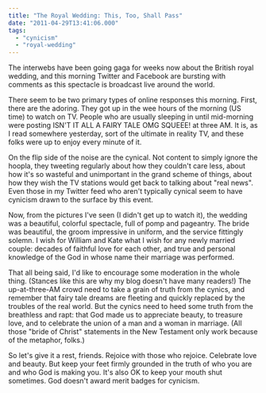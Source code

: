 ```yaml
---
title: "The Royal Wedding: This, Too, Shall Pass"
date: "2011-04-29T13:41:06.000"
tags: 
  - "cynicism"
  - "royal-wedding"
---
```


The interwebs have been going gaga for weeks now about the British royal wedding, and this morning Twitter and Facebook are bursting with comments as this spectacle is broadcast live around the world.

There seem to be two primary types of online responses this morning. First, there are the adoring. They got up in the wee hours of the morning (US time) to watch on TV. People who are usually sleeping in until mid-morning were posting ISN'T IT ALL A FAIRY TALE OMG SQUEEE! at three AM. It is, as I read somewhere yesterday, sort of the ultimate in reality TV, and these folks were up to enjoy every minute of it.

On the flip side of the noise are the cynical. Not content to simply ignore the hoopla, they tweeting regularly about how they couldn't care less, about how it's so wasteful and unimportant in the grand scheme of things, about how they wish the TV stations would get back to talking about "real news". Even those in my Twitter feed who aren't typically cynical seem to have cynicism drawn to the surface by this event.

Now, from the pictures I've seen (I didn't get up to watch it), the wedding was a beautiful, colorful spectacle, full of pomp and pageantry. The bride was beautiful, the groom impressive in uniform, and the service fittingly solemn. I wish for William and Kate what I wish for any newly married couple: decades of faithful love for each other, and true and personal knowledge of the God in whose name their marriage was performed.

That all being said, I'd like to encourage some moderation in the whole thing. (Stances like this are why my blog doesn't have many readers!) The up-at-three-AM crowd need to take a grain of truth from the cynics, and remember that fairy tale dreams are fleeting and quickly replaced by the troubles of the real world. But the cynics need to heed some truth from the breathless and rapt: that God made us to appreciate beauty, to treasure love, and to celebrate the union of a man and a woman in marriage. (All those "bride of Christ" statements in the New Testament only work because of the metaphor, folks.)

So let's give it a rest, friends. Rejoice with those who rejoice. Celebrate love and beauty. But keep your feet firmly grounded in the truth of who you are and who God is making you. It's also OK to keep your mouth shut sometimes. God doesn't award merit badges for cynicism.
